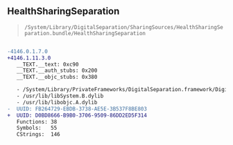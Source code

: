 ## HealthSharingSeparation

> `/System/Library/DigitalSeparation/SharingSources/HealthSharingSeparation.bundle/HealthSharingSeparation`

```diff

-4146.0.1.7.0
+4146.1.11.3.0
   __TEXT.__text: 0xc90
   __TEXT.__auth_stubs: 0x200
   __TEXT.__objc_stubs: 0x380

   - /System/Library/PrivateFrameworks/DigitalSeparation.framework/DigitalSeparation
   - /usr/lib/libSystem.B.dylib
   - /usr/lib/libobjc.A.dylib
-  UUID: FB264729-EBDB-3738-AE5E-3B537F8BE803
+  UUID: D0BD8666-B9B0-3706-9509-86DD2ED5F314
   Functions: 38
   Symbols:   55
   CStrings:  146

```
